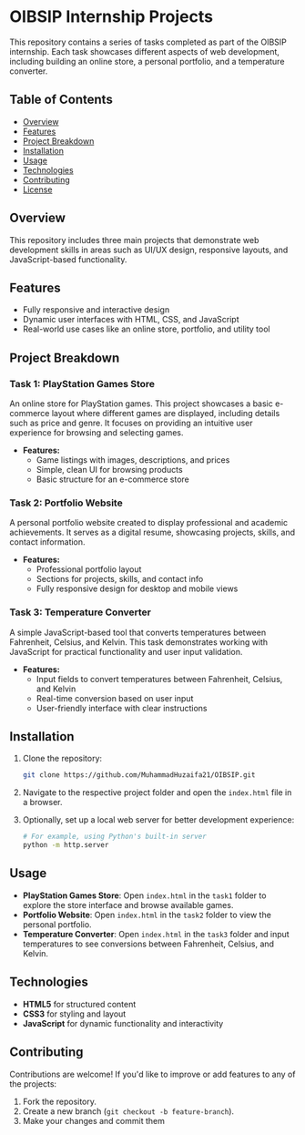 # OIBSIP Internship Projects

This repository contains a series of tasks completed as part of the OIBSIP internship. Each task showcases different aspects of web development, including building an online store, a personal portfolio, and a temperature converter.

## Table of Contents
- [Overview](#overview)
- [Features](#features)
- [Project Breakdown](#project-breakdown)
- [Installation](#installation)
- [Usage](#usage)
- [Technologies](#technologies)
- [Contributing](#contributing)
- [License](#license)

## Overview

This repository includes three main projects that demonstrate web development skills in areas such as UI/UX design, responsive layouts, and JavaScript-based functionality.

## Features

- Fully responsive and interactive design
- Dynamic user interfaces with HTML, CSS, and JavaScript
- Real-world use cases like an online store, portfolio, and utility tool

## Project Breakdown

### Task 1: PlayStation Games Store
An online store for PlayStation games. This project showcases a basic e-commerce layout where different games are displayed, including details such as price and genre. It focuses on providing an intuitive user experience for browsing and selecting games.

- **Features:**
  - Game listings with images, descriptions, and prices
  - Simple, clean UI for browsing products
  - Basic structure for an e-commerce store

### Task 2: Portfolio Website
A personal portfolio website created to display professional and academic achievements. It serves as a digital resume, showcasing projects, skills, and contact information.

- **Features:**
  - Professional portfolio layout
  - Sections for projects, skills, and contact info
  - Fully responsive design for desktop and mobile views

### Task 3: Temperature Converter
A simple JavaScript-based tool that converts temperatures between Fahrenheit, Celsius, and Kelvin. This task demonstrates working with JavaScript for practical functionality and user input validation.

- **Features:**
  - Input fields to convert temperatures between Fahrenheit, Celsius, and Kelvin
  - Real-time conversion based on user input
  - User-friendly interface with clear instructions

## Installation

1. Clone the repository:
    ```bash
    git clone https://github.com/MuhammadHuzaifa21/OIBSIP.git
    ```

2. Navigate to the respective project folder and open the `index.html` file in a browser.

3. Optionally, set up a local web server for better development experience:
    ```bash
    # For example, using Python's built-in server
    python -m http.server
    ```

## Usage

- **PlayStation Games Store**: Open `index.html` in the `task1` folder to explore the store interface and browse available games.
- **Portfolio Website**: Open `index.html` in the `task2` folder to view the personal portfolio.
- **Temperature Converter**: Open `index.html` in the `task3` folder and input temperatures to see conversions between Fahrenheit, Celsius, and Kelvin.

## Technologies

- **HTML5** for structured content
- **CSS3** for styling and layout
- **JavaScript** for dynamic functionality and interactivity

## Contributing

Contributions are welcome! If you'd like to improve or add features to any of the projects:

1. Fork the repository.
2. Create a new branch (`git checkout -b feature-branch`).
3. Make your changes and commit them
